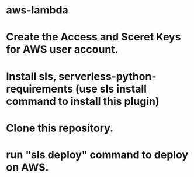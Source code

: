 # aws-lambda
# Create the Access and Sceret Keys for AWS user account.
# Install sls, serverless-python-requirements (use sls install command to install this plugin)
# Clone this repository.
# run "sls deploy" command to deploy on AWS.
